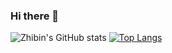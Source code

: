 ### Hi there 👋

<!--
**zbl14/zbl14** is a ✨ _special_ ✨ repository because its `README.md` (this file) appears on your GitHub profile.

Here are some ideas to get you started:

- 🔭 I’m currently working on ...
- 🌱 I’m currently learning ...
- 👯 I’m looking to collaborate on ...
- 🤔 I’m looking for help with ...
- 💬 Ask me about ...
- 📫 How to reach me: ...
- 😄 Pronouns: ...
- ⚡ Fun fact: ...
-->

![Zhibin's GitHub stats](https://github-readme-stats-git-master-zbl14.vercel.app/api?username=zbl14)
[![Top Langs](https://github-readme-stats-git-master-zbl14.vercel.app/api/top-langs/?username=zbl14)](https://github.com/anuraghazra/github-readme-stats)
